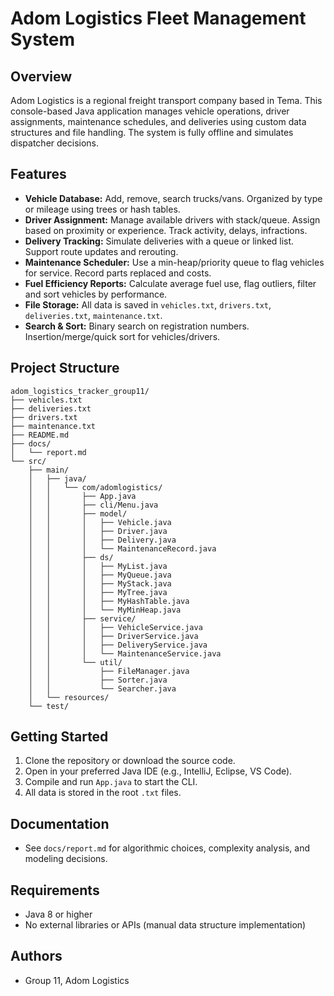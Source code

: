 # Adom Logistics Fleet Management System

## Overview
Adom Logistics is a regional freight transport company based in Tema. This console-based Java application manages vehicle operations, driver assignments, maintenance schedules, and deliveries using custom data structures and file handling. The system is fully offline and simulates dispatcher decisions.

## Features
- **Vehicle Database:** Add, remove, search trucks/vans. Organized by type or mileage using trees or hash tables.
- **Driver Assignment:** Manage available drivers with stack/queue. Assign based on proximity or experience. Track activity, delays, infractions.
- **Delivery Tracking:** Simulate deliveries with a queue or linked list. Support route updates and rerouting.
- **Maintenance Scheduler:** Use a min-heap/priority queue to flag vehicles for service. Record parts replaced and costs.
- **Fuel Efficiency Reports:** Calculate average fuel use, flag outliers, filter and sort vehicles by performance.
- **File Storage:** All data is saved in `vehicles.txt`, `drivers.txt`, `deliveries.txt`, `maintenance.txt`.
- **Search & Sort:** Binary search on registration numbers. Insertion/merge/quick sort for vehicles/drivers.

## Project Structure
```
adom_logistics_tracker_group11/
├── vehicles.txt
├── deliveries.txt
├── drivers.txt
├── maintenance.txt
├── README.md
├── docs/
│   └── report.md
└── src/
	├── main/
	│   ├── java/
	│   │   └── com/adomlogistics/
	│   │       ├── App.java
	│   │       ├── cli/Menu.java
	│   │       ├── model/
	│   │       │   ├── Vehicle.java
	│   │       │   ├── Driver.java
	│   │       │   ├── Delivery.java
	│   │       │   └── MaintenanceRecord.java
	│   │       ├── ds/
	│   │       │   ├── MyList.java
	│   │       │   ├── MyQueue.java
	│   │       │   ├── MyStack.java
	│   │       │   ├── MyTree.java
	│   │       │   ├── MyHashTable.java
	│   │       │   └── MyMinHeap.java
	│   │       ├── service/
	│   │       │   ├── VehicleService.java
	│   │       │   ├── DriverService.java
	│   │       │   ├── DeliveryService.java
	│   │       │   └── MaintenanceService.java
	│   │       └── util/
	│   │           ├── FileManager.java
	│   │           ├── Sorter.java
	│   │           └── Searcher.java
	│   └── resources/
	└── test/
```

## Getting Started
1. Clone the repository or download the source code.
2. Open in your preferred Java IDE (e.g., IntelliJ, Eclipse, VS Code).
3. Compile and run `App.java` to start the CLI.
4. All data is stored in the root `.txt` files.

## Documentation
- See `docs/report.md` for algorithmic choices, complexity analysis, and modeling decisions.

## Requirements
- Java 8 or higher
- No external libraries or APIs (manual data structure implementation)

## Authors
- Group 11, Adom Logistics
